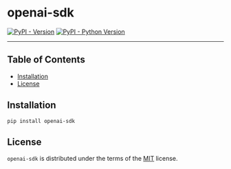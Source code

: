 # openai-sdk

[![PyPI - Version](https://img.shields.io/pypi/v/openai-sdk.svg)](https://pypi.org/project/openai-sdk)
[![PyPI - Python Version](https://img.shields.io/pypi/pyversions/openai-sdk.svg)](https://pypi.org/project/openai-sdk)

-----

## Table of Contents

- [Installation](#installation)
- [License](#license)

## Installation

```console
pip install openai-sdk
```

## License

`openai-sdk` is distributed under the terms of the [MIT](https://spdx.org/licenses/MIT.html) license.
